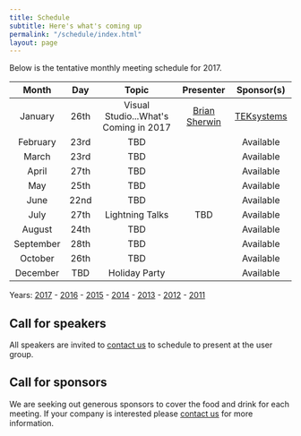 ```yaml
---
title: Schedule
subtitle: Here's what's coming up
permalink: "/schedule/index.html"
layout: page
---
```


Below is the tentative monthly meeting schedule for 2017.

|   Month   |  Day |      Topic      | Presenter | Sponsor(s) |
|:---------:|:----:|:---------------:|:---------:|:----------:|
|  January  | 26th | Visual Studio...What's Coming in 2017 | [Brian Sherwin](http://briansherwin.com/) | [TEKsystems](https://www.teksystems.com) |
|  February | 23rd |       TBD       |           | Available |
|   March   | 23rd |       TBD       |           | Available |
|   April   | 27th |       TBD       |           | Available |
|    May    | 25th |       TBD       |           | Available |
|    June   | 22nd |       TBD       |           | Available |
|    July   | 27th | Lightning Talks |    TBD    | Available |
|   August  | 24th |       TBD       |           | Available |
| September | 28th |       TBD       |           | Available |
|  October  | 26th |       TBD       |           | Available |
|  December |  TBD |  Holiday Party  |           | Available |

Years: [2017](/schedule) - [2016](/schedule/2016) - [2015](/schedule/2015) - [2014](/schedule/2014) - [2013](/schedule/2013) - [2012](/schedule/2012) - [2011](/schedule/2011)


## Call for speakers

All speakers are invited to [contact us](/about/#contact) to schedule to present at the user group.

## Call for sponsors

We are seeking out generous sponsors to cover the food and drink for each meeting. If your company is interested please [contact us](/about/#contact) for more information.